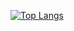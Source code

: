 [![Top Langs](https://github-readme-stats.vercel.app/api/top-langs/?username=syotarou-suzuki&layout=compact&theme=otokyonight)](https://github.com/anuraghazra/github-readme-stats)
